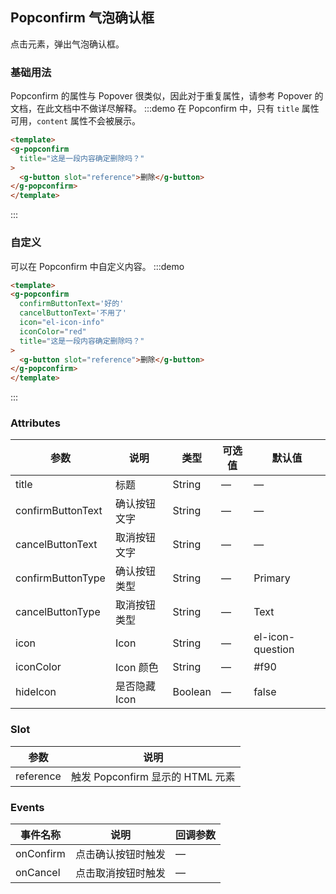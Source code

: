 ## Popconfirm 气泡确认框

点击元素，弹出气泡确认框。

### 基础用法

Popconfirm 的属性与 Popover 很类似，因此对于重复属性，请参考 Popover 的文档，在此文档中不做详尽解释。
:::demo 在 Popconfirm 中，只有 `title` 属性可用，`content` 属性不会被展示。
```html
<template>
<g-popconfirm
  title="这是一段内容确定删除吗？"
>
  <g-button slot="reference">删除</g-button>
</g-popconfirm>
</template>
````
:::

### 自定义

可以在 Popconfirm 中自定义内容。
:::demo
```html
<template>
<g-popconfirm
  confirmButtonText='好的'
  cancelButtonText='不用了'
  icon="el-icon-info"
  iconColor="red"
  title="这是一段内容确定删除吗？"
>
  <g-button slot="reference">删除</g-button>
</g-popconfirm>
</template>
```
:::

### Attributes
| 参数               | 说明                                                     | 类型              | 可选值      | 默认值 |
|--------------------|----------------------------------------------------------|-------------------|-------------|--------|
|  title              | 标题 | String | — | — |
|  confirmButtonText              | 确认按钮文字 | String | — | — |
|  cancelButtonText              | 取消按钮文字 | String | — | — |
|  confirmButtonType              | 确认按钮类型 | String | — | Primary |
|  cancelButtonType              | 取消按钮类型 | String | — | Text |
|  icon              | Icon | String | — | el-icon-question |
|  iconColor              | Icon 颜色 | String | — | #f90 |
|  hideIcon              | 是否隐藏 Icon | Boolean | — | false |

### Slot
| 参数 | 说明 |
|--- | ---|
| reference | 触发 Popconfirm 显示的 HTML 元素 |

### Events
| 事件名称 | 说明 | 回调参数 |
|---------|--------|---------|
| onConfirm | 点击确认按钮时触发 | — |
| onCancel | 点击取消按钮时触发 | — |